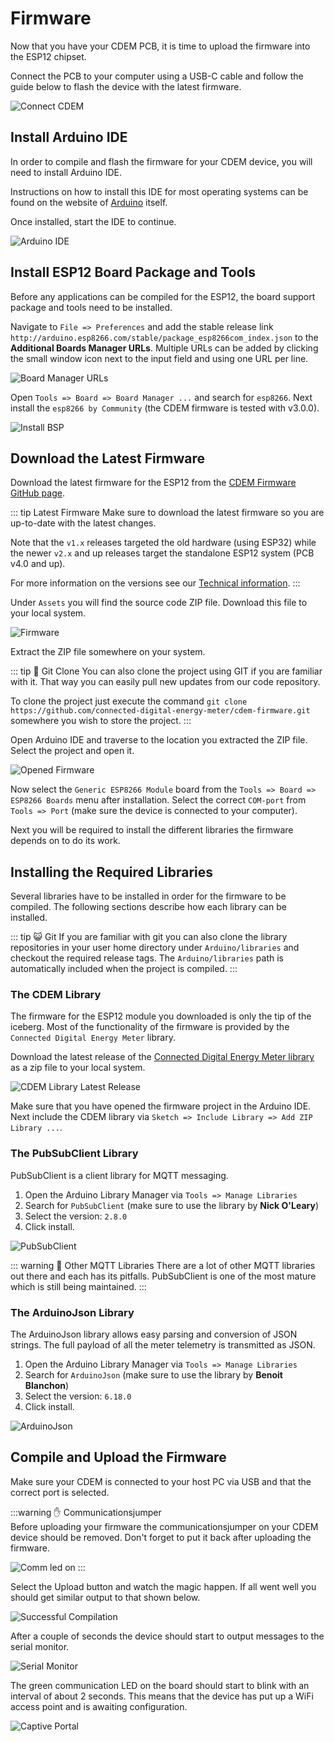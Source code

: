 # Firmware

Now that you have your CDEM PCB, it is time to upload the firmware into the ESP12 chipset.

Connect the PCB to your computer using a USB-C cable and follow the guide below to flash the device with the latest firmware.

![Connect CDEM](./images/connect_cdem.jpg)

## Install Arduino IDE

In order to compile and flash the firmware for your CDEM device, you will need to install Arduino IDE.

Instructions on how to install this IDE for most operating systems can be found on the website of [Arduino](https://www.arduino.cc/en/Guide) itself.

Once installed, start the IDE to continue.

![Arduino IDE](./images/arduino_ide.png)

## Install ESP12 Board Package and Tools

Before any applications can be compiled for the ESP12, the board support package and tools need to be installed.

Navigate to `File => Preferences` and add the stable release link `http://arduino.esp8266.com/stable/package_esp8266com_index.json` to the **Additional Boards Manager URLs**. Multiple URLs can be added by clicking the small window icon next to the input field and using one URL per line.

![Board Manager URLs](./images/board_manager_urls.png)

Open `Tools => Board => Board Manager ...` and search for `esp8266`. Next install the `esp8266 by Community` (the CDEM firmware is tested with v3.0.0).

![Install BSP](./images/board_support_package_esp8266.png)

## Download the Latest Firmware

Download the latest firmware for the ESP12 from the [CDEM Firmware GitHub page](https://github.com/connected-digital-energy-meter/cdem-firmware/releases).

::: tip Latest Firmware
Make sure to download the latest firmware so you are up-to-date with the latest changes.

Note that the `v1.x` releases targeted the old hardware (using ESP32) while the newer `v2.x` and up releases target the standalone ESP12 system (PCB v4.0 and up).

For more information on the versions see our [Technical information](/13_technical/#how-is-the-hardware-build).
:::

Under `Assets` you will find the source code ZIP file. Download this file to your local system.

![Firmware](./images/download_firmware.png)

Extract the ZIP file somewhere on your system.

::: tip 🐑 Git Clone
You can also clone the project using GIT if you are familiar with it. That way you can easily pull new updates from our code repository.

To clone the project just execute the command `git clone https://github.com/connected-digital-energy-meter/cdem-firmware.git` somewhere you wish to store the project.
:::

Open Arduino IDE and traverse to the location you extracted the ZIP file. Select the project and open it.

![Opened Firmware](./images/opened_firmware.png)

Now select the `Generic ESP8266 Module` board from the `Tools => Board => ESP8266 Boards` menu after installation. Select the correct `COM-port` from `Tools => Port` (make sure the device is connected to your computer).

Next you will be required to install the different libraries the firmware depends on to do its work.

## Installing the Required Libraries

Several libraries have to be installed in order for the firmware to be compiled. The following sections describe how each library can be installed.

::: tip 😺 Git
If you are familiar with git you can also clone the library repositories in your user home directory under `Arduino/libraries` and checkout the required release tags. The `Arduino/libraries` path is automatically included when the project is compiled.
:::

### The CDEM Library

The firmware for the ESP12 module you downloaded is only the tip of the iceberg. Most of the functionality of the firmware is provided by the `Connected Digital Energy Meter` library.

Download the latest release of the [Connected Digital Energy Meter library](https://github.com/connected-digital-energy-meter/connected-digital-energy-meter/releases) as a zip file to your local system.

![CDEM Library Latest Release](./images/download_library.png)

Make sure that you have opened the firmware project in the Arduino IDE. Next include the CDEM library via `Sketch => Include Library => Add ZIP Library ...`.

### The PubSubClient Library

PubSubClient is a client library for MQTT messaging.

1. Open the Arduino Library Manager via `Tools => Manage Libraries`
2. Search for `PubSubClient` (make sure to use the library by **Nick O'Leary**)
3. Select the version: `2.8.0`
4. Click install.

![PubSubClient](./images/pub_sub_client.png)

::: warning 🚨 Other MQTT Libraries
There are a lot of other MQTT libraries out there and each has its pitfalls. PubSubClient is one of the most mature which is still being maintained.
:::

### The ArduinoJson Library

The ArduinoJson library allows easy parsing and conversion of JSON strings. The full payload of all the meter telemetry is transmitted as JSON.

1. Open the Arduino Library Manager via `Tools => Manage Libraries`
2. Search for `ArduinoJson` (make sure to use the library by **Benoit Blanchon**)
3. Select the version: `6.18.0`
4. Click install.

![ArduinoJson](./images/arduino_json.png)

## Compile and Upload the Firmware

Make sure your CDEM is connected to your host PC via USB and that the correct port is selected.

:::warning ✋ Communicationsjumper  
Before uploading your firmware the communicationsjumper on your CDEM device should be removed. Don't forget to put it back after uploading the firmware.

<!-- TODO: Change image to communicationsjumper  -->
![Comm led on](./images/blank.png)
:::

Select the Upload button and watch the magic happen. If all went well you should get similar output to that shown below.

![Successful Compilation](./images/compiled_successfully.png)

After a couple of seconds the device should start to output messages to the serial monitor.

![Serial Monitor](./images/serial_monitor.png)

The green communication LED on the board should start to blink with an interval of about 2 seconds. This means that the device has put up a WiFi access point and is awaiting configuration.

![Captive Portal](./images/captive_portal.gif)

